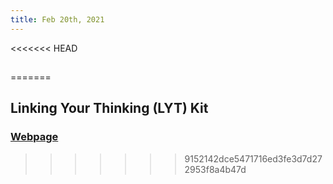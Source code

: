 ```yaml
---
title: Feb 20th, 2021
---
```


<<<<<<< HEAD
## 
=======
## Linking Your Thinking (LYT) Kit
### [Webpage](https://www.linkingyourthinking.com/lyt-kit)
>>>>>>> 9152142dce5471716ed3fe3d7d272953f8a4b47d
